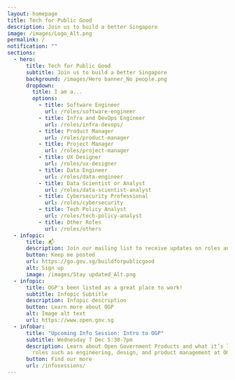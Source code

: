 ```yaml
---
layout: homepage
title: Tech for Public Good
description: Join us to build a better Singapore
image: /images/Logo_Alt.png
permalink: /
notification: ""
sections:
  - hero:
      title: Tech for Public Good
      subtitle: Join us to build a better Singapore
      background: /images/Hero banner_No people.png
      dropdown:
        title: I am a...
        options:
          - title: Software Engineer
            url: /roles/software-engineer
          - title: Infra and DevOps Engineer
            url: /roles/infra-devops/
          - title: Product Manager
            url: /roles/product-manager
          - title: Project Manager
            url: /roles/project-manager
          - title: UX Designer
            url: /roles/ux-designer
          - title: Data Engineer
            url: /roles/data-engineer
          - title: Data Scientist or Analyst
            url: /roles/data-scientist-analyst
          - title: Cybersecurity Professional
            url: /roles/cybersecurity
          - title: Tech Policy Analyst
            url: /roles/tech-policy-analyst
          - title: Other Roles
            url: /roles/others
  - infopic:
      title: 📬
      description: Join our mailing list to receive updates on roles and events!
      button: Keep me posted
      url: https://go.gov.sg/buildforpublicgood
      alt: Sign up
      image: /images/Stay updated_Alt.png
  - infopic:
      title: OGP's been listed as a great place to work!
      subtitle: Infopic Subtitle
      description: Infopic description
      button: Learn more about OGP
      alt: Image alt text
      url: https://www.open.gov.sg
  - infobar:
      title: "Upcoming Info Session: Intro to OGP"
      subtitle: Wednesday 7 Dec 5:30-7pm
      description: Learn about Open Government Products and what it’s like to work in
        roles such as engineering, design, and product management at OGP.
      button: Find our more
      url: /infosessions/
---
```

